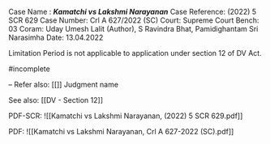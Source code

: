 Case Name : ***Kamatchi vs Lakshmi Narayanan***
Case Reference: (2022) 5 SCR 629
Case Number: Crl A 627/2022 (SC)
Court: Supreme Court
Bench: 03
Coram: Uday Umesh Lalit (Author), S Ravindra Bhat, Pamidighantam Sri Narasimha
Date: 13.04.2022

Limitation Period is not applicable to application under section 12 of DV Act.

#incomplete 

–
Refer also:
[[]]
Judgment name

See also:
[[DV - Section 12]] 

PDF-SCR:
![[Kamatchi vs Lakshmi Narayanan, (2022) 5 SCR 629.pdf]]

PDF:
![[Kamatchi vs Lakshmi Narayanan, Crl A 627-2022 (SC).pdf]]